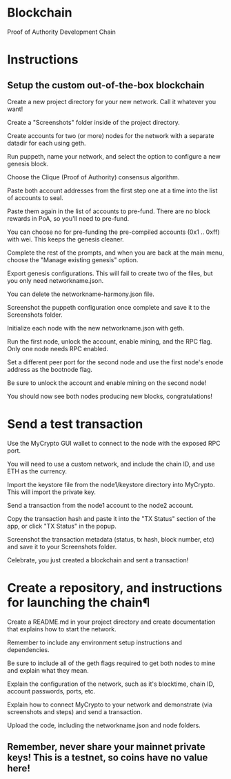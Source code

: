 # Blockchain
Proof of Authority Development Chain

# Instructions

## Setup the custom out-of-the-box blockchain

Create a new project directory for your new network. Call it whatever you want!

Create a "Screenshots" folder inside of the project directory.

Create accounts for two (or more) nodes for the network with a separate datadir for each using geth.

Run puppeth, name your network, and select the option to configure a new genesis block.

Choose the Clique (Proof of Authority) consensus algorithm.

Paste both account addresses from the first step one at a time into the list of accounts to seal.

Paste them again in the list of accounts to pre-fund. There are no block rewards in PoA, so you'll need to pre-fund.

You can choose no for pre-funding the pre-compiled accounts (0x1 .. 0xff) with wei. This keeps the genesis cleaner.

Complete the rest of the prompts, and when you are back at the main menu, choose the "Manage existing genesis" option.

Export genesis configurations. This will fail to create two of the files, but you only need networkname.json.

You can delete the networkname-harmony.json file.

Screenshot the puppeth configuration once complete and save it to the Screenshots folder.

Initialize each node with the new networkname.json with geth.

Run the first node, unlock the account, enable mining, and the RPC flag. Only one node needs RPC enabled.

Set a different peer port for the second node and use the first node's enode address as the bootnode flag.

Be sure to unlock the account and enable mining on the second node!

You should now see both nodes producing new blocks, congratulations!

# Send a test transaction

Use the MyCrypto GUI wallet to connect to the node with the exposed RPC port.

You will need to use a custom network, and include the chain ID, and use ETH as the currency.

Import the keystore file from the node1/keystore directory into MyCrypto. This will import the private key.

Send a transaction from the node1 account to the node2 account.

Copy the transaction hash and paste it into the "TX Status" section of the app, or click "TX Status" in the popup.

Screenshot the transaction metadata (status, tx hash, block number, etc) and save it to your Screenshots folder.

Celebrate, you just created a blockchain and sent a transaction!

# Create a repository, and instructions for launching the chain¶

Create a README.md in your project directory and create documentation that explains how to start the network.

Remember to include any environment setup instructions and dependencies.

Be sure to include all of the geth flags required to get both nodes to mine and explain what they mean.

Explain the configuration of the network, such as it's blocktime, chain ID, account passwords, ports, etc.

Explain how to connect MyCrypto to your network and demonstrate (via screenshots and steps) and send a transaction.

Upload the code, including the networkname.json and node folders.

## Remember, never share your mainnet private keys! This is a testnet, so coins have no value here!